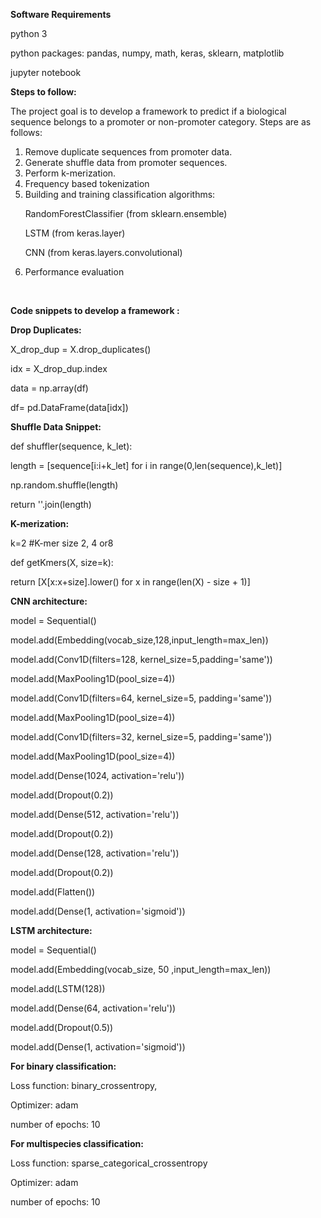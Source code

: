 **Software Requirements**

python 3

python packages: pandas, numpy, math, keras, sklearn, matplotlib

jupyter notebook


**Steps to follow:**

The project goal is to develop a framework to predict if a biological sequence belongs to a promoter or non-promoter category. Steps are as follows:

1. Remove duplicate sequences from promoter data.
2. Generate shuffle data from promoter sequences.
3. Perform k-merization.
4. Frequency based tokenization
5. Building and training classification algorithms:

&nbsp;&nbsp;&nbsp;&nbsp;&nbsp;&nbsp;RandomForestClassifier (from sklearn.ensemble)

&nbsp;&nbsp;&nbsp;&nbsp;&nbsp;&nbsp;LSTM (from keras.layer)

&nbsp;&nbsp;&nbsp;&nbsp;&nbsp;&nbsp;CNN (from keras.layers.convolutional)

6. Performance evaluation
<br />


**Code snippets to develop a framework :**

**Drop Duplicates:**

X\_drop\_dup = X.drop\_duplicates()

idx = X\_drop\_dup.index

data = np.array(df)

df= pd.DataFrame(data[idx])

**Shuffle Data Snippet:**

def shuffler(sequence, k\_let):

length = [sequence[i:i+k\_let] for i in range(0,len(sequence),k\_let)]

np.random.shuffle(length)

return &#39;&#39;.join(length)

**K-merization:**

k=2 #K-mer size 2, 4 or8

def getKmers(X, size=k):

return [X[x:x+size].lower() for x in range(len(X) - size + 1)]

**CNN architecture:**

model = Sequential()

model.add(Embedding(vocab\_size,128,input\_length=max\_len))

model.add(Conv1D(filters=128, kernel\_size=5,padding=&#39;same&#39;))

model.add(MaxPooling1D(pool\_size=4))

model.add(Conv1D(filters=64, kernel\_size=5, padding=&#39;same&#39;))

model.add(MaxPooling1D(pool\_size=4))

model.add(Conv1D(filters=32, kernel\_size=5, padding=&#39;same&#39;))

model.add(MaxPooling1D(pool\_size=4))

model.add(Dense(1024, activation=&#39;relu&#39;))

model.add(Dropout(0.2))

model.add(Dense(512, activation=&#39;relu&#39;))

model.add(Dropout(0.2))

model.add(Dense(128, activation=&#39;relu&#39;))

model.add(Dropout(0.2))

model.add(Flatten())

model.add(Dense(1, activation=&#39;sigmoid&#39;))

**LSTM architecture:**

model = Sequential()

model.add(Embedding(vocab\_size, 50 ,input\_length=max\_len))

model.add(LSTM(128))

model.add(Dense(64, activation=&#39;relu&#39;))

model.add(Dropout(0.5))

model.add(Dense(1, activation=&#39;sigmoid&#39;))

**For binary classification:**

Loss function: binary\_crossentropy,

Optimizer: adam

number of epochs: 10

**For multispecies classification:**

Loss function: sparse\_categorical\_crossentropy

Optimizer: adam

number of epochs: 10
